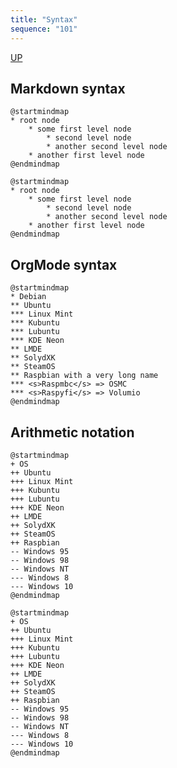 ```yaml
---
title: "Syntax"
sequence: "101"
---
```


[UP](/plantuml/plantuml-index.html)

## Markdown syntax

```text
@startmindmap
* root node
	* some first level node
		* second level node
		* another second level node
	* another first level node
@endmindmap
```

```plantuml
@startmindmap
* root node
	* some first level node
		* second level node
		* another second level node
	* another first level node
@endmindmap
```

## OrgMode syntax

```plantuml
@startmindmap
* Debian
** Ubuntu
*** Linux Mint
*** Kubuntu
*** Lubuntu
*** KDE Neon
** LMDE
** SolydXK
** SteamOS
** Raspbian with a very long name
*** <s>Raspmbc</s> => OSMC
*** <s>Raspyfi</s> => Volumio
@endmindmap
```

## Arithmetic notation

```text
@startmindmap
+ OS
++ Ubuntu
+++ Linux Mint
+++ Kubuntu
+++ Lubuntu
+++ KDE Neon
++ LMDE
++ SolydXK
++ SteamOS
++ Raspbian
-- Windows 95
-- Windows 98
-- Windows NT
--- Windows 8
--- Windows 10
@endmindmap
```

```plantuml
@startmindmap
+ OS
++ Ubuntu
+++ Linux Mint
+++ Kubuntu
+++ Lubuntu
+++ KDE Neon
++ LMDE
++ SolydXK
++ SteamOS
++ Raspbian
-- Windows 95
-- Windows 98
-- Windows NT
--- Windows 8
--- Windows 10
@endmindmap
```
